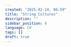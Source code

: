 ```yaml
---
created: "2025-02-24, 06:59"
title: "String Cultures"
description: ""
sidebar_position: 6
language: C#
tags: []
draft: true
---
```


```

```
